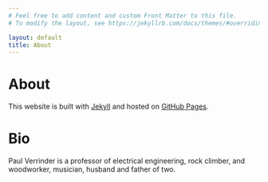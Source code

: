 ```yaml
---
# Feel free to add content and custom Front Matter to this file.
# To modify the layout, see https://jekyllrb.com/docs/themes/#overriding-theme-defaults

layout: default
title: About
---
```


# About
This website is built with [Jekyll](https://jekyllrb.com/) and hosted on [GitHub Pages](https://pages.github.com/).



# Bio
Paul Verrinder is a professor of electrical engineering, rock climber, and woodworker, musician, husband and father of two.
